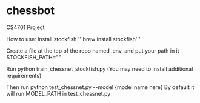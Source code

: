 # chessbot
CS4701 Project

How to use: 
Install stockfish '''brew install stockfish'''

Create a file at the top of the repo named .env, and put your path in it
STOCKFISH_PATH=""

Run python train_chessnet_stockfish.py (You may need to install additional requirements)

Then run python test_chessnet.py --model {model name here} 
By default it will run MODEL_PATH in test_chessnet.py
